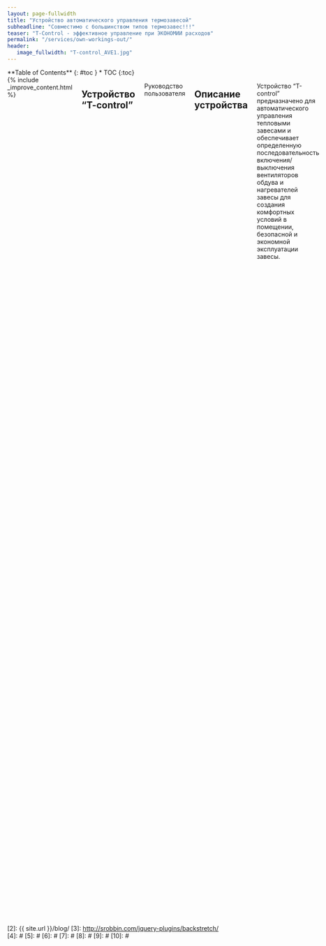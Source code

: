 ```yaml
---
layout: page-fullwidth
title: "Устройство автоматического управления термозавесой"
subheadline: "Совместимо с большинством типов термозавес!!!"
teaser: "T-Control - эффективное управление при ЭКОНОМИИ расходов"
permalink: "/services/own-workings-out/"
header:
   image_fullwidth: "T-control_AVE1.jpg"
---
```

<div class="row">
<div class="medium-4 medium-push-8 columns" markdown="1">
<div class="panel radius" markdown="1">
**Table of Contents**
{: #toc }
*  TOC
{:toc}
</div>
</div><!-- /.medium-4.columns -->



<div class="medium-8 medium-pull-4 columns" markdown="1">
{% include _improve_content.html %}

##  Устройство “T-control”

Руководство пользователя
<img class="t60" src="{{ site.urlimg }}termo/t_ave_1_970.jpg" alt="">

    

<!--<a class="radius button small" href="{{ site.url }}{{ site.baseurl }}/documentation/">Check out the documentation for all the tricks ›</a>


 [1]: {{ site.url }}{{ site.baseurl }}/documentation/-->

##  Описание устройства

Устройство “T-control” предназначено для автоматического управления тепловыми
завесами и обеспечивает определенную последовательность включения/выключения 
вентиляторов обдува и нагревателей завесы для создания комфортных условий в 
помещении, безопасной и экономной эксплуатации завесы.

В состав устройства “T-control” входит термореле, кнопками управления которым 
или с пульта дистанционного управления (ДУ) устанавливаются необходимые 
температуры включения и выключения нагревателей. Нагреватели и обдув включаются,
если температура в помещении опускается ниже температуры включения и выключаются
при достижении температуры, превышающей температуру выключения. 

Выключение вентиляторов обдува происходит с задержкой, достаточной для остывания
нагревателей.

Для отсекания наружного воздуха (независимо от температуры) производится 
автоматическое включение вентиляторов обдува на 25-30c при получении сигнала 
об открывании двери  с бесконтактного датчика открывания двери.


##  Технические характеристики

*   Рабочее напряжение: 220В 50 Гц;
*   Максимальный ток нагрузки: 5А;
*   Пределы контроля температуры: от 1°C до 99°C;
*   Точность измерения температуры: 1°C;
*   Установка пределов температуры: от 1°C до 35°C;
*   Рабочий диапазон устройства: от -10°C до 60°C;
*   Выносной датчик температуры: DS18B20( с кабелем 1м);
*   Длительность работы по срабатыванию датчика открытия двери: 30с;
*   Время работы вентилятора после отключения нагревателей: не менее 30с;
*   Тип датчика открытия двери: бесконтактный;
*   Рабочая частота передачи датчика открытия двери: 433МГц;
*   Количество одновременно применяемых датчиков двери: 1;
*   Варианты управления устройством:
    Местное – выключателем и кнопками на корпусе устройства;
    Дистанционное – с ИК пульта дистанционного управления;
*   Габаритные размеры: 115х65х28 мм;
*   Масса: не более 0,2 кГ. 

В комплект поставки устройства входят:
*   устройство “T-control”;
*   Выносной датчик температуры.

    Опционально: 
*   ИК пульт дистанционного управления;
*   Комплект беспроводного датчика открытия двери;
*   Радиодатчик движения

##  Внешний вид и органы управления устройства
<!--The [page/post format]({{ site.url }}{{ site.baseurl }}/design/page/) has no sidebar by default, its content is centered and beneath the content the visitor gets some metadata like categories, tags, date and author if provided via data in front matter of the post.
use in front matter via: `layout: page`-->
<img class="t60" src="{{ site.urlimg }}termo/t_ave_970.jpg" alt="">

##  Схема подключения “T-control” к тепловой завесе FRICO AD200E
<!--Page/Post with a left or right sidebar
If you want to show the sidebar, just enter `sidebar: left` or `sidebar: right` in front matter, and *whoops, there it is*! To customize the content of the sidebar, open `_includes/sidebar`.-->
<img class="t60" src="{{ site.urlimg }}termo/t_sheme_AVE.png" alt="">

### Подключение платы устройства к термозавесе
<!--Page/Post with or without metadata
If you want to show metadata like categories, tags and date at the end of the page, just enter `show_meta: true`. It's on by default. You can change it via `_config.yml`. To turn of metadata just enter – *yes, you guessed right* – `show_meta: false`.-->
<img class="t60" src="{{ site.urlimg }}termo/T_plate_970.jpg" alt="">


##  Опциональные элементы к устройству “T-control”: 
<!--Page Full Width
If you want full control of styling a page, then use the [page fullwidth template]({{ site.url }}{{ site.baseurl }}/design/page-fullwidth/). To set up a grid, just use the [foundation grid system](http://foundation.zurb.com/docs/components/grid.html).
use in front matter via: `layout: page-fullwidth`-->


### ИК пульт дистанционного управления
<!--Frontpage
This template is special. It allows you to define three *widgets* which are displayed with a headline, image, description and a link to the content. It's used for the [homepage]({{ site.url }}{{ site.baseurl }}) of this website.

use in front matter via: `layout: frontpage`-->
Внимание! Кнопка включения/выключения пульта управления и кнопки
выбора активны и управляют работой “T-control” (и завесы) только 
при ВКЛЮЧЕННОМ положении выключателя питания на корпусе “T-control”.

<img class="t60" src="{{ site.urlimg }}termo/t_pult_970.jpg" alt="">

### Беспроводный датчик положения двери
Беспроводный датчик  положения двери  устанавливается на неподвижной
части дверной облицовки. Магнитная метка – на подвижной части
двери, напротив датчика (при закрытом состоянии двери)

<img class="t60" src="{{ site.urlimg }}termo/t_door_sensor_970.jpg" alt="">

## Органы управления "T-control"
<img class="t60" src="{{ site.urlimg }}termo/T_adjust.jpg" alt="">
На левой боковой стороне корпуса расположен выключатель питания устройства со встроенным светодиодом.

На передней панели корпуса устройства расположен шестиэлементный индикатор

(Температура включения нагревателей – Текущая температура – Температура отключения нагревателей).
Значения желаемых температур включения и отключения нагревателей завесы устанавливаются с помощью
кнопок на передней панели устройства или с пульта ДУ. 
Кнопки управления «Меньше», «Больше» располагаются под соответствующими индикаторами.
Два центральных индикатора отображают текущее значение температуры.
В центральной части передней панели расположен ИК приемник сигналов ДУ. 

В правой части передней панели находятся 4 индикаторных светодиода, отображающих состояние
и режим работы устройства. 

Верхний светодиод светится красным  светом при включении устройства выключателем питания.
Управление вентилятором и нагревателями завесы при этом происходит автоматически, в соответствии с установленными значениями температур включения и выключения нагревателей и выбранными 
режимами обдува и нагрева.

Второй сверху светодиод кратковременно вспыхивает синим светом при срабатывании датчика 
открывания двери. 
Третий светодиод отображает режим работы вентилятора обдува – светится зеленым светом при выборе
номинальной скорости обдува и красным – при выборе максимальной.

Нижний светодиод показывает режим использования нагревателей. Зеленый свет – при использовании
половинной мощности, красный – полной мощности.  

Выносной датчик температуры подключается к разъему на правой боковой стороне корпуса. Датчик  
желательно располагать вне потока воздуха от термозавесы.

Выбор режимов и параметров работы устройства “T-control” производится с пульта ДУ 
(полный вариант управления) или кнопками на панели устройства 
(только выбор температур включения и выключения нагревателей). Внешний вид и назначение 
органов управления пульта ДУ приведены на рисунке.

В исходном состоянии (заводские настройки) устройство управления “T-control” обеспечивает
подключение обоих нагревателей при максимальной интенсивности обдува в заданном диапазоне 
температур, а также по сигналу от датчика открывания двери или датчика движения.


### Порядок подключения и управления устройством “T-control”
**Внимание! Перед началом работ по подключению устройства убедитесь в том, что трехфазное
напряжение с нагревателей завесы и однофазное напряжение 220В цепей управления вентиляторами 
и контакторами нагревателей отключены!** 

В соответствии с инструкцией по монтажу завесы снять боковую крышку завесы Frico AD200E,
направляющую решетку воздуховода и защитную крышку коммутационного блока.
Удалить 4 крепежных винта и снять заднюю крышку устройства  “T-control”. В удобном для 
выведения кабелей управления месте подготовить отверстие. Шестипроводным кабелем управления 
в соответствии с п.4  «Схема подключения устройства» соединить разъемы термозавесы и устройства.
Напряжение питания подается от термозавесы путем подключения к зажимным разъемам N,L 
в нижней части устройства “T-control” . 
**Соблюдение фазности подключения обязательно!**
Выходы управления режимами работы завесы 5,6,8,9 устройства соединить с соответствующими 
винтовыми разъемами 5,6,8,9 завесы. 
Закрыть заднюю крышку устройства и с помощью двухстороннего скотча закрепить “T-control” 
в удобном для визуального контроля работоспособности и настройки месте.
Подключить выносной датчик температуры в разъем на корпусе устройства и закрепить его 
вне прямого потока воздуха от вентиляторов завесы. 
Восстановить снятые детали воздушной завесы. Подключить электропитание завесы. 
Установить батарею питания в корпус беспроводного датчика положения  двери.
С помощью двухстороннего скотча закрепить датчик на предварительно обезжиренную неподвижную
поверхность (короб) двери. Установить двери в закрытое положение и закрепить магнитную метку 
в максимальной близости от датчика. Убедиться, что при взаимном смещении датчика и метки
кратковременно срабатывает светодиод в корпусе датчика.


### Управление режимом работы устройства с пульта ДУ:
* Включить питание “T-control” тумблером на боковой стенке. Включаются индикаторные 
светодиоды предустановленных режимов и индикатор температур.
* Проверить наличие батарей питания в пульте ДУ.
* Направить пульт в сторону “T-control” и кратковременно нажать кнопку входа в режим 
программирования. Начинают пульсировать цифры температуры включения нагревателей. 
С помощью кнопок VOL установить желаемое значение температуры.
* Нажать кнопку  CH> и установить температуру выключения нагревателей с помощью кнопок VOL. 
Желательно устанавливать разницу температур не менее 2-3 градусов.
* При следующем нажатии CH> устанавливается режим работы вентиляторов обдува 
(пониженная скорость – зеленый, полная – красный светодиод).
* При следующем нажатии CH> устанавливается режим работы нагревателей завесы 
(половинная мощность – зеленый, полная – красный светодиод).
* Дальнейшее нажатие CH> снова приводит в режим установки температуры включения 
нагревателей и т.д. Движение по выбору режимов в обратном порядке осуществляется кнопкой CH<.
* Выйти из режима программирования, повторно нажав кнопку входа в режим программирования.

**Внимание! Кнопка «POWER» пульта ДУ позволяет удаленно включать/отключать завесу при включенном
тумблере питания «T-control».** 

Установка температур включения и выключения нагревателей доступна также путем нажатия 
соответствующих кнопок на передней панели устройства.
Если текущее значение температуры ниже температуры включения нагревателей, происходит 
включение режима обдува подогретым воздухом.

* Проверить взаимодействие устройства с датчиком положения двери, для чего открыть дверь, 
сместив магнитную метку относительно датчика. Должен кратковременно засветиться синий 
индикаторный светодиод устройства “T-control” и включиться вентилятор обдува. 

**Внимание: если нет реакции завесы на сигнал датчика положения двери, проверьте и замените 
батарею питания датчика.**

## Дополнительные возможности
Устройство “T-control” может работать с другими типами радиодатчиков частотой 433МГц, 
например, датчиками движения. Для подключения нештатного датчика к устройству “T-control”
необходимо:
* Выключить питание устройства “T-control”  тумблером на боковой стенке.
* Одновременно нажать две средние кнопки установки температур на передней панели.
* Включить тумблер. Удерживать кнопки до появления мерцающего свечения синего светодиода. Отпустить кнопки.
* Вызвать срабатывание регистрируемого  радиодатчика. Синий индикаторный светодиод переходит в режим постоянного свечения.
* Повторно вызвать срабатывание радиодатчика и убедиться в включении режима обдува

## Иллюстрация режимов работы термозавесы под управлением "T-Control"

<!--With foundation responsive videos are easy. [More ›](http://foundation.zurb.com/docs/components/flex_video.html)

<div class="flex-video">
        <iframe width="1280" height="720" src="//www.youtube.com/embed/WoHxoz_0ykI" frameborder="0" allowfullscreen></iframe>
</div>-->
<img class="t60" src="{{ site.urlimg }}termo/TERMO_CLIP.gif" alt="">

<!--### Code to use for flexible videos

{% highlight html %}
<div class="flex-video">
  <iframe with video />
</div>
{% endhighlight %}


<img class="t60" src="{{ site.urlimg }}header_homepage_13.jpg" alt="">

## Images: Title, Thumbnails, Homepage   {#images}

There are several types of images you can define via front matter. If you want to change the images used in the header have a look at [Style your Header]({{ site.url }}/headers/). 


### Title Images

~~~
image:
    title: image.jpg
~~~


### Thumbnails

Thumbnails are used on archive pages like the [blog index][2]. They have a size of 150x150 pixels. Define them in front matter like this:

~~~
image:
    thumb: thumbnail_image.jpg
~~~


### Homepage Image

If you want to feature an article on the homepage with a huge image, then use the homepage image with a width of 970 pixels. If no homepage image is defined *Feeling Responsive* writes instead *New Blog Articles* over the blog entries. Define the homepage image like this:

~~~
image:
    homepage: header_homepage_13.jpg
~~~



### Captions with URL

Sometimes you want to give credit to the creator of your images, maybe with a link. Especially when you use Creative Commons-images like I do for this website. Just add the following front matter and *Feeling Responsive* does the rest:

~~~
image:
    title: header_image.jpg
    caption: Image by Phlow
    caption_url: "http://phlow.de/"
~~~

### Define all images for an article

~~~
image:
    title: title_image.jpg
    thumb: thumbnail_image.jpg
    homepage: header_homepage_13.jpg
    caption: Image by Phlow
    caption_url: "http://phlow.de/"
~~~


<small markdown="1">[Up to table of contents](#toc)</small>
{: .text-right }


## Create a Table of Contents
{: .t60}

With the Kramdown parser for Markdown you can render a table of contents for your documents. Just insert the following HTML in your post before the actual content. More information on [»Automatic ›Table of Contents‹ Generation«][1].

### Bare Bones Version
{% highlight html %}
### Table of Contents
*  Auto generated table of contents
{:toc}
{% endhighlight %}

### Foundation panel version

{% highlight html %}
<div class="panel radius" markdown="1">
**Table of Contents**
{: #toc }
*  TOC
{:toc}
</div>
{% endhighlight %}
<small markdown="1">[Up to table of contents](#toc)</small>
{: .text-right }

## Breadcrumbs

To turn on breadcrumbs, just use...

{% highlight html %}
breadcrumb: true
{% endhighlight %}


## Includes
{: .t60}

Includes can be very helpful to spice up your content. You can use includes in your Markdown-files with ease: Just call them with some Liquid code.

### list-posts.html

The `list-posts.html`-include is a loop to list posts. It's a helper to add some additional content fast and easy. You can use it in individual posts for example. Which parameters you use, depends on you.

Possible parameter for the loop:

- entries › define the number of entries to show
- offset › define the offset (number of entries to skip before displaying the first one)
- category › define **only one** category to display according entries

The loop looks like this when you use all parameters. Single parameters are possible of course.

~~~
{% raw %}{% include list-posts entries='3' offset='1' category='design' %}{% endraw %}
~~~

### next-previous-post-in-category.html

This include creates a next/previous link to a post of the same category using the first categories-variable in front matter.

~~~
{% raw %} {% include next-previous-post-in-category %}{% endraw %}
~~~


### improve_content

If your content is on Jekyll you can use this include to automatically generate a »Edit on GitHub Link« to give people a possibility to improve your content. Got the idea from [Ben Balters Blog](http://ben.balter.com/).

~~~
{% raw %}{% include _improve_content.html %}{% endraw %}
~~~


### list-collection

This include lets you loop through a collection to list all entries in that collection. If you set »published: false« in front matter of a collection page the page gots filtered out via unless. The following example loops through a collection called *wordpress*.

~~~
{% raw %}{% include list-collection collection='wordpress' %}{% endraw %}
~~~


### alert – Embed an alert in your content

This include lets you easily display an alert. To use the include no `.html` ending is necessary. You can use five different kinds of alerts: `warning`, `info`, `success`, `alert` and `text`. 

~~~
{% raw %}{% include alert warning='This is a warning.' %}
{% include alert info='An info box.' %}
{% include alert success='Yeah, you made it!' %}
{% include alert alert='Danger!' %}
{% include alert terminal='jekyll -serve' %}
{% include alert text='Just a note!' %}{% endraw %}
~~~

{% include alert warning='This is a warning.' %}
{% include alert info='An info box.' %}
{% include alert success='Yeah, you made it!' %}
{% include alert alert='Danger!' %}
{% include alert terminal='jekyll -serve' %}
{% include alert text='Just a note!' %}

You can even use `<html>`-tags inside the alert. Beware: Use " and ' properly.

~~~
{% raw %}{% include alert info='<em>Feeling Responsive</em> is listed on <a href="http://jekyllthemes.org/">http://jekyllthemes.org</a>' %}{% endraw %}
~~~

{% include alert info='<em>Feeling Responsive</em> is listed on <a href="http://jekyllthemes.org/">http://jekyllthemes.org</a>' %}

<small markdown="1">[Up to table of contents](#toc)</small>
{: .text-right }


## Javascript/Foundation modules

*Feeling Responsive* uses the foundation framework and some of its javascript components. I reduced the modules, to decrease page load and make the theme faster.

I only added one other javascript-module: [`backstretch`][3] by Scott Robbin. These modules are currently used by the theme and included in `javascript.min.js`. There is also a non-minified version, if you want to take a closer look: `javascript.js`.

~~~
/foundation/bower_components/foundation/js/vendor/jquery.js'
/foundation/bower_components/foundation/js/vendor/fastclick.js'
/foundation/bower_components/foundation/js/foundation.accordion.js'
/foundation/bower_components/foundation/js/foundation.clearing.js'
/foundation/bower_components/foundation/js/foundation.dropdown.js'
/foundation/bower_components/foundation/js/foundation.equalizer.js'
/foundation/bower_components/foundation/js/foundation.magellan.js'
/foundation/bower_components/foundation/js/foundation.topbar.js'
/foundation/js/jquery.backstretch.js'
~~~

{% include _improve_content.html %}-->

</div><!-- /.medium-8.columns -->
</div><!-- /.row -->

 [1]: http://kramdown.gettalong.org/converter/html.html#toc
 [2]: {{ site.url }}/blog/
 [3]: http://srobbin.com/jquery-plugins/backstretch/
 [4]: #
 [5]: #
 [6]: #
 [7]: #
 [8]: #
 [9]: #
 [10]: #
